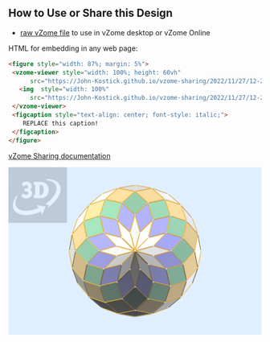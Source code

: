 
## How to Use or Share this Design

 - [raw vZome file](<https://raw.githubusercontent.com/John-Kostick/vzome-sharing/main/2022/11/27/12-22-00-12-gonZonohedron-Normal/12-gonZonohedron-Normal.vZome>) to use in vZome desktop or vZome Online
 
 HTML for embedding in any web page:
 ```html
<figure style="width: 87%; margin: 5%">
  <vzome-viewer style="width: 100%; height: 60vh"
       src="https://John-Kostick.github.io/vzome-sharing/2022/11/27/12-22-00-12-gonZonohedron-Normal/12-gonZonohedron-Normal.vZome" >
    <img  style="width: 100%"
       src="https://John-Kostick.github.io/vzome-sharing/2022/11/27/12-22-00-12-gonZonohedron-Normal/12-gonZonohedron-Normal.png" >
  </vzome-viewer>
  <figcaption style="text-align: center; font-style: italic;">
     REPLACE this caption!
  </figcaption>
</figure>
 ```

[vZome Sharing documentation](https://vzome.github.io/vzome/sharing.html#how-it-works)

![Image](<12-gonZonohedron-Normal.png>)

